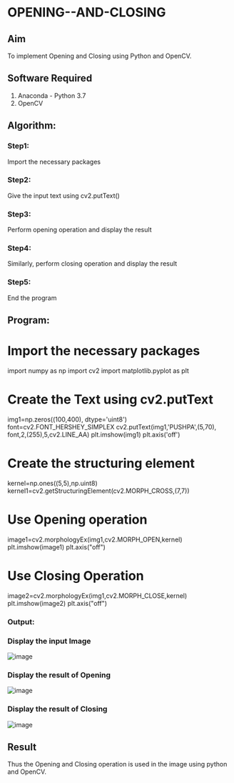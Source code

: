 # OPENING--AND-CLOSING
## Aim
To implement Opening and Closing using Python and OpenCV.

## Software Required
1. Anaconda - Python 3.7
2. OpenCV
## Algorithm:
### Step1:
Import the necessary packages

### Step2:
Give the input text using cv2.putText()

### Step3:
Perform opening operation and display the result

### Step4:
Similarly, perform closing operation and display the result

### Step5:
End the program
 
## Program:
# Import the necessary packages
import numpy as np
import cv2
import matplotlib.pyplot as plt


# Create the Text using cv2.putText
img1=np.zeros((100,400), dtype='uint8')
font=cv2.FONT_HERSHEY_SIMPLEX
cv2.putText(img1,'PUSHPA',(5,70), font,2,(255),5,cv2.LINE_AA)
plt.imshow(img1)
plt.axis('off')


# Create the structuring element
kernel=np.ones((5,5),np.uint8)
kernel1=cv2.getStructuringElement(cv2.MORPH_CROSS,(7,7))


# Use Opening operation
image1=cv2.morphologyEx(img1,cv2.MORPH_OPEN,kernel)
plt.imshow(image1)
plt.axis("off")



# Use Closing Operation
image2=cv2.morphologyEx(img1,cv2.MORPH_CLOSE,kernel)
plt.imshow(image2)
plt.axis("off")

### Output:

### Display the input Image
![image](https://github.com/23004426/OPENING--AND-CLOSING/assets/144979327/4d043239-0d73-4aad-9183-35777c5c1160)

### Display the result of Opening
![image](https://github.com/23004426/OPENING--AND-CLOSING/assets/144979327/6ccf0030-8143-471e-9eb2-45cd3c1cc6d0)

### Display the result of Closing
![image](https://github.com/23004426/OPENING--AND-CLOSING/assets/144979327/31a24f85-9655-4aaa-af25-8234171233d7)


## Result
Thus the Opening and Closing operation is used in the image using python and OpenCV.

